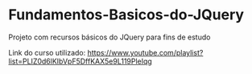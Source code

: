 # Fundamentos-Basicos-do-JQuery
Projeto com recursos básicos do JQuery para fins de estudo


<p>Link do curso utilizado: <a href="https://www.youtube.com/playlist?list=PLIZ0d6lKIbVpF5DffKAX5e9L119PleIqg">https://www.youtube.com/playlist?list=PLIZ0d6lKIbVpF5DffKAX5e9L119PleIqg</a></p>